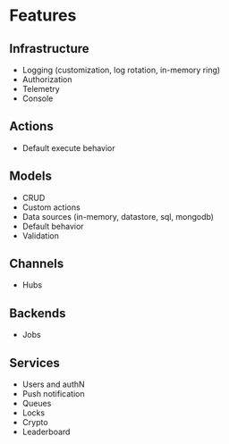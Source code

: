 # Features

## Infrastructure

- Logging (customization, log rotation, in-memory ring)
- Authorization
- Telemetry
- Console

## Actions

- Default execute behavior

## Models

- CRUD
- Custom actions
- Data sources (in-memory, datastore, sql, mongodb)
- Default behavior
- Validation

## Channels

- Hubs

## Backends

- Jobs

## Services

- Users and authN
- Push notification
- Queues
- Locks
- Crypto
- Leaderboard


